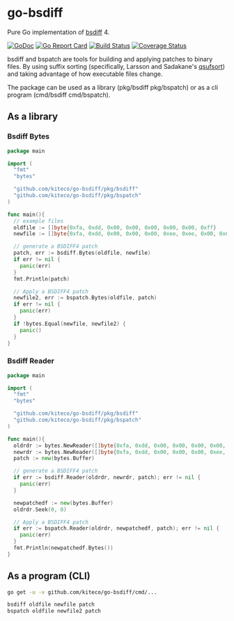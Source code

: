 # go-bsdiff
Pure Go implementation of [bsdiff](http://www.daemonology.net/bsdiff/) 4.

[![GoDoc](https://godoc.org/github.com/kiteco/go-bsdiff?status.svg)](https://godoc.org/github.com/kiteco/go-bsdiff)
[![Go Report Card](https://goreportcard.com/badge/github.com/kiteco/go-bsdiff)](https://goreportcard.com/report/github.com/kiteco/go-bsdiff)
[![Build Status](https://travis-ci.org/kiteco/go-bsdiff.svg?branch=master)](https://travis-ci.org/kiteco/go-bsdiff)
[![Coverage Status](https://coveralls.io/repos/github/kiteco/go-bsdiff/badge.svg?branch=master)](https://coveralls.io/github/kiteco/go-bsdiff?branch=master)
<!--[![codecov](https://codecov.io/gh/kiteco/go-bsdiff/branch/master/graph/badge.svg)](https://codecov.io/gh/kiteco/go-bsdiff)-->

bsdiff and bspatch are tools for building and applying patches to binary files. By using suffix sorting (specifically, Larsson and Sadakane's [qsufsort](http://www.larsson.dogma.net/ssrev-tr.pdf)) and taking advantage of how executable files change.

The package can be used as a library (pkg/bsdiff pkg/bspatch) or as a cli program (cmd/bsdiff cmd/bspatch).

## As a library

### Bsdiff Bytes
```Go
package main

import (
  "fmt"
  "bytes"

  "github.com/kiteco/go-bsdiff/pkg/bsdiff"
  "github.com/kiteco/go-bsdiff/pkg/bspatch"
)

func main(){
  // example files
  oldfile := []byte{0xfa, 0xdd, 0x00, 0x00, 0x00, 0x00, 0x00, 0xff}
  newfile := []byte{0xfa, 0xdd, 0x00, 0x00, 0x00, 0xee, 0xee, 0x00, 0x00, 0xff, 0xfe, 0xfe}

  // generate a BSDIFF4 patch
  patch, err := bsdiff.Bytes(oldfile, newfile)
  if err != nil {
    panic(err)
  }
  fmt.Println(patch)

  // Apply a BSDIFF4 patch
  newfile2, err := bspatch.Bytes(oldfile, patch)
  if err != nil {
    panic(err)
  }
  if !bytes.Equal(newfile, newfile2) {
    panic()
  }
}
```
### Bsdiff Reader
```Go
package main

import (
  "fmt"
  "bytes"

  "github.com/kiteco/go-bsdiff/pkg/bsdiff"
  "github.com/kiteco/go-bsdiff/pkg/bspatch"
)

func main(){
  oldrdr := bytes.NewReader([]byte{0xfa, 0xdd, 0x00, 0x00, 0x00, 0x00, 0x00, 0xff})
  newrdr := bytes.NewReader([]byte{0xfa, 0xdd, 0x00, 0x00, 0x00, 0xee, 0xee, 0x00, 0x00, 0xff, 0xfe, 0xfe})
  patch := new(bytes.Buffer)

  // generate a BSDIFF4 patch
  if err := bsdiff.Reader(oldrdr, newrdr, patch); err != nil {
    panic(err)
  }

  newpatchedf := new(bytes.Buffer)
  oldrdr.Seek(0, 0)

  // Apply a BSDIFF4 patch
  if err := bspatch.Reader(oldrdr, newpatchedf, patch); err != nil {
    panic(err)
  }
  fmt.Println(newpatchedf.Bytes())
}
```

## As a program (CLI)
```sh
go get -u -v github.com/kiteco/go-bsdiff/cmd/...

bsdiff oldfile newfile patch
bspatch oldfile newfile2 patch
```
